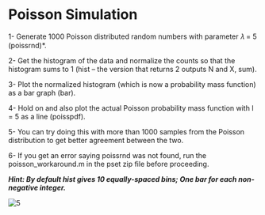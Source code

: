 # Poisson Simulation


1- Generate 1000 Poisson distributed random numbers with parameter 𝜆 = 5 (poissrnd)*. 

2- Get the histogram of the data and normalize the counts so that the histogram sums to 1 (hist – the version that returns 2 outputs N and X, sum). 

3- Plot the normalized histogram (which is now a probability mass function) as a bar graph (bar). 

4- Hold on and also plot the actual Poisson probability mass function with l = 5 as a line (poisspdf). 

5- You can try doing this with more than 1000 samples from the Poisson distribution to get better agreement between the two. 

6- If you get an error saying poissrnd was not found, run the poisson_workaround.m in the pset zip file before proceeding.

***Hint: By default hist gives 10 equally-spaced bins; One bar for each non-negative integer.*** 


![5](https://github.com/user-attachments/assets/0a8308eb-7dbb-41ae-a33b-4a7c6b6758fc)
